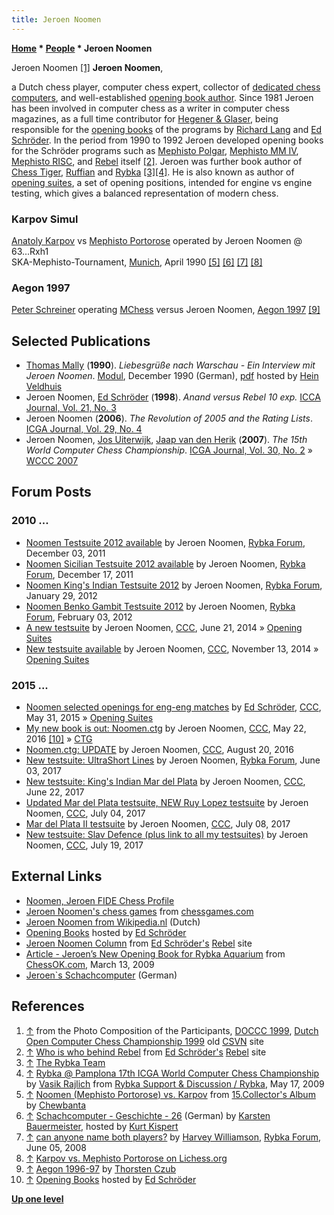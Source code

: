 ```yaml
---
title: Jeroen Noomen
---
```

**[Home](Home "Home") \* [People](People "People") \* Jeroen Noomen**



 [](http://old.csvn.nl/pics/part.jpg) Jeroen Noomen <a id="cite-note-1" href="#cite-ref-1">[1]</a> 
**Jeroen Noomen**,  

a Dutch chess player, computer chess expert, collector of [dedicated chess computers](Dedicated_Chess_Computers "Dedicated Chess Computers"), and well-established [opening book author](Category:Opening_Book_Author "Category:Opening Book Author"). Since 1981 Jeroen has been involved in computer chess as a writer in computer chess magazines, as a full time contributor for [Hegener & Glaser](Hegener_%26_Glaser "Hegener & Glaser"), being responsible for the [opening books](Opening_Book "Opening Book") of the programs by [Richard Lang](Richard_Lang "Richard Lang") and [Ed Schröder](Ed_Schroder "Ed Schroder"). 
In the period from 1990 to 1992 Jeroen developed opening books for the Schröder programs such as [Mephisto Polgar](Mephisto_Polgar "Mephisto Polgar"), [Mephisto MM IV](Mephisto_Rebell "Mephisto Rebell"), [Mephisto RISC](Mephisto_RISC "Mephisto RISC"), and [Rebel](Rebel "Rebel") itself <a id="cite-note-2" href="#cite-ref-2">[2]</a>.
Jeroen was further book author of [Chess Tiger](Chess_Tiger "Chess Tiger"), [Ruffian](Ruffian "Ruffian") and [Rybka](Rybka "Rybka") <a id="cite-note-3" href="#cite-ref-3">[3]</a><a id="cite-note-4" href="#cite-ref-4">[4]</a>. 
He is also known as author of [opening suites](Test-Positions#OpeningSuites "Test-Positions"), a set of opening positions, intended for engine vs engine testing, which gives a balanced representation of modern chess. 



### Karpov Simul


 [](https://www.flickr.com/photos/10261668@N05/858196163) 
[Anatoly Karpov](https://en.wikipedia.org/wiki/Anatoly_Karpov) vs [Mephisto Portorose](Mephisto_Portorose "Mephisto Portorose") operated by Jeroen Noomen @ 63...Rxh1  
SKA-Mephisto-Tournament, [Munich](https://en.wikipedia.org/wiki/Munich), April 1990 <a id="cite-note-5" href="#cite-ref-5">[5]</a> <a id="cite-note-6" href="#cite-ref-6">[6]</a> <a id="cite-note-7" href="#cite-ref-7">[7]</a> <a id="cite-note-8" href="#cite-ref-8">[8]</a>



### Aegon 1997


 [](http://www.thorstenczub.de/aegon.html) 
[Peter Schreiner](Peter_Schreiner "Peter Schreiner") operating [MChess](MChess "MChess") versus Jeroen Noomen, [Aegon 1997](Aegon_1997 "Aegon 1997") <a id="cite-note-9" href="#cite-ref-9">[9]</a>



## Selected Publications


* [Thomas Mally](Thomas_Mally "Thomas Mally") (**1990**). *Liebesgrüße nach Warschau - Ein Interview mit Jeroen Noomen*. [Modul](Modul "Modul"), December 1990 (German), [pdf](http://www.schaakcomputers.nl/hein_veldhuis/database/files/12-1990,%20Modul,%20Thomas%20Mally,%20Ein%20Interview%20mit%20Jeroen%20Noomen.pdf) hosted by [Hein Veldhuis](Hein_Veldhuis "Hein Veldhuis")
* Jeroen Noomen, [Ed Schröder](Ed_Schroder "Ed Schroder") (**1998**). *Anand versus Rebel 10 exp.* [ICCA Journal, Vol. 21, No. 3](ICGA_Journal#21_3 "ICGA Journal")
* Jeroen Noomen (**2006**). *The Revolution of 2005 and the Rating Lists*. [ICGA Journal, Vol. 29, No. 4](ICGA_Journal#29_4 "ICGA Journal")
* Jeroen Noomen, [Jos Uiterwijk](Jos_Uiterwijk "Jos Uiterwijk"), [Jaap van den Herik](Jaap_van_den_Herik "Jaap van den Herik") (**2007**). *The 15th World Computer Chess Championship*. [ICGA Journal, Vol. 30, No. 2](ICGA_Journal#30_2 "ICGA Journal") » [WCCC 2007](WCCC_2007 "WCCC 2007")


## Forum Posts


### 2010 ...


* [Noomen Testsuite 2012 available](http://rybkaforum.net/cgi-bin/rybkaforum/topic_show.pl?tid=23696) by Jeroen Noomen, [Rybka Forum](Computer_Chess_Forums "Computer Chess Forums"), December 03, 2011
* [Noomen Sicilian Testsuite 2012 available](http://rybkaforum.net/cgi-bin/rybkaforum/topic_show.pl?tid=23779) by Jeroen Noomen, [Rybka Forum](Computer_Chess_Forums "Computer Chess Forums"), December 17, 2011
* [Noomen King's Indian Testsuite 2012](http://rybkaforum.net/cgi-bin/rybkaforum/topic_show.pl?tid=24144) by Jeroen Noomen, [Rybka Forum](Computer_Chess_Forums "Computer Chess Forums"), January 29, 2012
* [Noomen Benko Gambit Testsuite 2012](http://rybkaforum.net/cgi-bin/rybkaforum/topic_show.pl?tid=24211) by Jeroen Noomen, [Rybka Forum](Computer_Chess_Forums "Computer Chess Forums"), February 03, 2012
* [A new testsuite](http://www.talkchess.com/forum/viewtopic.php?t=52706) by Jeroen Noomen, [CCC](CCC "CCC"), June 21, 2014 » [Opening Suites](Test-Positions#OpeningSuites "Test-Positions")
* [New testsuite available](http://www.talkchess.com/forum/viewtopic.php?t=54328) by Jeroen Noomen, [CCC](CCC "CCC"), November 13, 2014 » [Opening Suites](Test-Positions#OpeningSuites "Test-Positions")


### 2015 ...


* [Noomen selected openings for eng-eng matches](http://www.talkchess.com/forum/viewtopic.php?t=56546) by [Ed Schröder](Ed_Schroder "Ed Schroder"), [CCC](CCC "CCC"), May 31, 2015 » [Opening Suites](Test-Positions#OpeningSuites "Test-Positions")
* [My new book is out: Noomen.ctg](http://www.talkchess.com/forum/viewtopic.php?t=60237) by Jeroen Noomen, [CCC](CCC "CCC"), May 22, 2016 <a id="cite-note-10" href="#cite-ref-10">[10]</a> » [CTG](CTG "CTG")
* [Noomen.ctg: UPDATE](http://www.talkchess.com/forum/viewtopic.php?t=61176) by Jeroen Noomen, [CCC](CCC "CCC"), August 20, 2016
* [New testsuite: UltraShort Lines](http://rybkaforum.net/cgi-bin/rybkaforum/topic_show.pl?tid=32149) by Jeroen Noomen, [Rybka Forum](Computer_Chess_Forums "Computer Chess Forums"), June 03, 2017
* [New testsuite: King's Indian Mar del Plata](http://www.talkchess.com/forum/viewtopic.php?t=64372) by Jeroen Noomen, [CCC](CCC "CCC"), June 22, 2017
* [Updated Mar del Plata testsuite, NEW Ruy Lopez testsuite](http://www.talkchess.com/forum/viewtopic.php?t=64513) by Jeroen Noomen, [CCC](CCC "CCC"), July 04, 2017
* [Mar del Plata II testsuite](http://www.talkchess.com/forum/viewtopic.php?t=64556) by Jeroen Noomen, [CCC](CCC "CCC"), July 08, 2017
* [New testsuite: Slav Defence (plus link to all my testsuites)](http://www.talkchess.com/forum/viewtopic.php?t=64653) by Jeroen Noomen, [CCC](CCC "CCC"), July 19, 2017


## External Links


* [Noomen, Jeroen FIDE Chess Profile](https://ratings.fide.com/card.phtml?event=1006916)
* [Jeroen Noomen's chess games](http://www.chessgames.com/player/jeroen_noomen.html) from [chessgames.com](http://www.chessgames.com/index.html)
* [Jeroen Noomen from Wikipedia.nl](http://nl.wikipedia.org/wiki/Jeroen_Noomen) (Dutch)
* [Opening Books](http://rebel13.nl/download/books.html) hosted by [Ed Schröder](Ed_Schroder "Ed Schroder")
* [Jeroen Noomen Column](http://www.rebel.nl/jeroen.htm) from [Ed Schröder's](Ed_Schroder "Ed Schroder") [Rebel](Rebel "Rebel") site
* [Article - Jeroen’s New Opening Book for Rybka Aquarium](http://chessok.com/?p=21606) from [ChessOK.com](ChessOK "ChessOK"), March 13, 2009
* [Jeroen`s Schachcomputer](http://www.schachcomputer.at/noomen.htm) (German)


## References


1. <a id="cite-ref-1" href="#cite-note-1">↑</a> from the Photo Composition of the Participants, [DOCCC 1999](DOCCC_1999 "DOCCC 1999"), [Dutch Open Computer Chess Championship 1999](http://old.csvn.nl/docc99.html) old [CSVN](CSVN "CSVN") site
2. <a id="cite-ref-2" href="#cite-note-2">↑</a> [Who is who behind Rebel](http://www.rebel.nl/whoiswho.htm) from [Ed Schröder's](Ed_Schroder "Ed Schroder") [Rebel](Rebel "Rebel") site
3. <a id="cite-ref-3" href="#cite-note-3">↑</a> [The Rybka Team](http://www.rybkachess.com/index.php?auswahl=Rybka+team)
4. <a id="cite-ref-4" href="#cite-note-4">↑</a> [Rybka @ Pamplona 17th ICGA World Computer Chess Championship](http://rybkaforum.net/cgi-bin/rybkaforum/topic_show.pl?tid=11022) by [Vasik Rajlich](Vasik_Rajlich "Vasik Rajlich") from [Rybka Support & Discussion / Rybka](http://rybkaforum.net/cgi-bin/rybkaforum/forum_show.pl#bid2), May 17, 2009
5. <a id="cite-ref-5" href="#cite-note-5">↑</a> [Noomen (Mephisto Portorose) vs. Karpov](https://www.flickr.com/photos/10261668@N05/858196163) from [15.Collector's Album](https://www.flickr.com/photos/10261668@N05/albums/72157600923818481) by [Chewbanta](Steve_Blincoe "Steve Blincoe")
6. <a id="cite-ref-6" href="#cite-note-6">↑</a> [Schachcomputer - Geschichte - 26](http://www.schachcomputer.at/gesch26.htm) (German) by [Karsten Bauermeister](Karsten_Bauermeister "Karsten Bauermeister"), hosted by [Kurt Kispert](Kurt_Kispert "Kurt Kispert")
7. <a id="cite-ref-7" href="#cite-note-7">↑</a> [can anyone name both players?](http://rybkaforum.net/cgi-bin/rybkaforum/topic_show.pl?tid=4283) by [Harvey Williamson](Harvey_Williamson "Harvey Williamson"), [Rybka Forum](Computer_Chess_Forums "Computer Chess Forums"), June 05, 2008
8. <a id="cite-ref-8" href="#cite-note-8">↑</a> [Karpov vs. Mephisto Portorose on Lichess.org](https://en.lichess.org/0iY3C89v)
9. <a id="cite-ref-9" href="#cite-note-9">↑</a> [Aegon 1996-97](http://www.thorstenczub.de/aegon.html) by [Thorsten Czub](Thorsten_Czub "Thorsten Czub")
10. <a id="cite-ref-10" href="#cite-note-10">↑</a> [Opening Books](http://rebel13.nl/download/books.html) hosted by [Ed Schröder](Ed_Schroder "Ed Schroder")

**[Up one level](People "People")**







 
